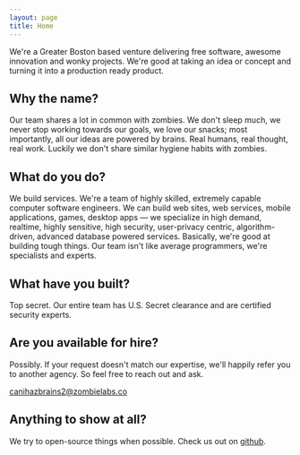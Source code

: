 ```yaml
---
layout: page
title: Home
---
```


We're a Greater Boston based venture delivering free software, awesome innovation and wonky projects. We're good at taking an idea or concept and turning it into a production ready product.

## Why the name?

Our team shares a lot in common with zombies. We don't sleep much, we never stop working towards our goals, we love our snacks; most importantly, all our ideas are powered by brains. Real humans, real thought, real work. Luckily we don't share similar hygiene habits with zombies.

## What do you do?

We build services. We're a team of highly skilled, extremely capable computer software engineers. We can build web sites, web services, mobile applications, games, desktop apps &mdash; we specialize in high demand, realtime, highly sensitive, high security, user-privacy centric, algorithm-driven, advanced database powered services. Basically, we're good at building tough things. Our team isn't like average programmers, we're specialists and experts.

## What have you built?

Top secret. Our entire team has U.S. Secret clearance and are certified security experts.

## Are you available for hire?

Possibly. If your request doesn't match our expertise, we'll happily refer you to another agency. So feel free to reach out and ask.

canihazbrains2@zombielabs.co

## Anything to show at all?

We try to open-source things when possible. Check us out on [github](https://github.com/zombielabs).

